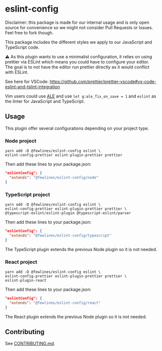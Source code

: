 # eslint-config

Disclaimer: this package is made for our internal usage and is only open source for convenience so we might not consider Pull Requests or Issues.
Feel free to fork though.

This package includes the different styles we apply to our JavaScript and TypeScript code.

⚠️  As this plugin wants to use a minimalist configuration, it relies on using prettier via ESLint which means you could have to configure your editor.
The goal is to not have the editor run prettier directly as it would conflict with ESLint.

See here for VSCode: https://github.com/prettier/prettier-vscode#vs-code-eslint-and-tslint-integration

Vim users could use [ALE](https://github.com/dense-analysis/ale) and use `let g:ale_fix_on_save = 1` and `eslint` as the linter for JavaScript and TypeScript.

## Usage

This plugin offer several configurations depending on your project type.

### Node project

```shell
yarn add -D @fewlines/eslint-config eslint \
eslint-config-prettier eslint-plugin-prettier prettier
```

Then add these lines to your package.json:

```json
"eslintConfig": {
  "extends": "@fewlines/eslint-config/node"
}
```

### TypeScript project

```shell
yarn add -D @fewlines/eslint-config eslint \
eslint-config-prettier eslint-plugin-prettier prettier \
@typescript-eslint/eslint-plugin @typescript-eslint/parser
```

Then add these lines to your package.json:

```json
"eslintConfig": {
  "extends": "@fewlines/eslint-config/typescript"
}
```

The TypeScript plugin extends the previous Node plugin so it is not needed.

### React project

```shell
yarn add -D @fewlines/eslint-config eslint \
eslint-config-prettier eslint-plugin-prettier prettier \
eslint-plugin-react
```

Then add these lines to your package.json:

```json
"eslintConfig": {
  "extends": "@fewlines/eslint-config/react"
}
```

The React plugin extends the previous Node plugin so it is not needed.

## Contributing

See [CONTRIBUTING.md](CONTRIBUTING.md).
